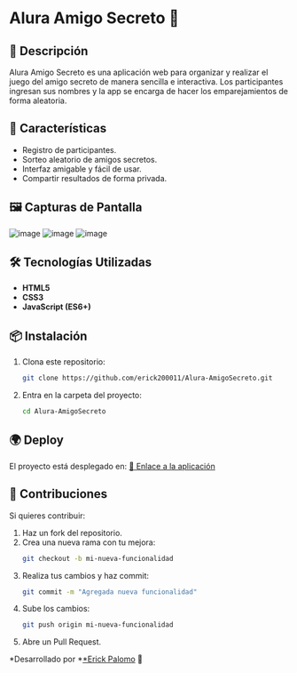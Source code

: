 # Alura Amigo Secreto 🎁



## 📌 Descripción

Alura Amigo Secreto es una aplicación web para organizar y realizar el juego del amigo secreto de manera sencilla e interactiva. Los participantes ingresan sus nombres y la app se encarga de hacer los emparejamientos de forma aleatoria.

## 🚀 Características

- Registro de participantes.
- Sorteo aleatorio de amigos secretos.
- Interfaz amigable y fácil de usar.
- Compartir resultados de forma privada.

## 🖼 Capturas de Pantalla

![image](https://github.com/user-attachments/assets/0c4ec1cf-f960-4f30-aefa-76cd1d8a6ce1)
![image](https://github.com/user-attachments/assets/984898d5-cf14-4d22-963d-00e909a0fb9a)
![image](https://github.com/user-attachments/assets/702bd1a0-1603-4769-9c81-efdcc04b7484)

&#x20;

## 🛠 Tecnologías Utilizadas

- **HTML5**
- **CSS3**
- **JavaScript (ES6+)**

## 📦 Instalación

1. Clona este repositorio:
   ```sh
   git clone https://github.com/erick200011/Alura-AmigoSecreto.git
   ```
2. Entra en la carpeta del proyecto:
   ```sh
   cd Alura-AmigoSecreto
   ```
## 🌍 Deploy

El proyecto está desplegado en: [🔗 Enlace a la aplicación](https://erick200011.github.io/Alura-AmigoSecreto/)

## 👥 Contribuciones

Si quieres contribuir:

1. Haz un fork del repositorio.
2. Crea una nueva rama con tu mejora:
   ```sh
   git checkout -b mi-nueva-funcionalidad
   ```
3. Realiza tus cambios y haz commit:
   ```sh
   git commit -m "Agregada nueva funcionalidad"
   ```
4. Sube los cambios:
   ```sh
   git push origin mi-nueva-funcionalidad
   ```
5. Abre un Pull Request.


*Desarrollado por *[*Erick Palomo](https://github.com/erick200011) 🚀

